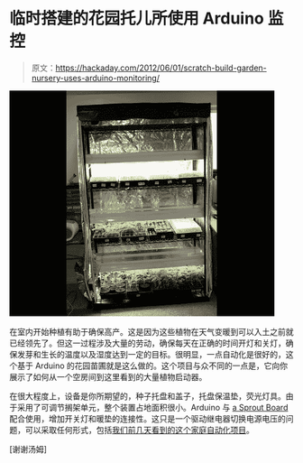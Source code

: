 # 临时搭建的花园托儿所使用 Arduino 监控

> 原文：<https://hackaday.com/2012/06/01/scratch-build-garden-nursery-uses-arduino-monitoring/>

![](img/b93439cfcec2fad51d274ad503409970.png "arduino-nursery-monitor")

在室内开始种植有助于确保高产。这是因为这些植物在天气变暖到可以入土之前就已经领先了。但这一过程涉及大量的劳动，确保每天在正确的时间开灯和关灯，确保发芽和生长的温度以及湿度达到一定的目标。很明显，一点自动化是很好的，这个基于 Arduino 的花园苗圃就是这么做的。这个项目与众不同的一点是，它向你展示了如何从一个空房间到这里看到的大量植物启动器。

在很大程度上，设备是你所期望的，种子托盘和盖子，托盘保温垫，荧光灯具。由于采用了可调节搁架单元，整个装置占地面积很小。Arduino 与 [a Sprout Board](http://www.inventgeek.com/2012-Projects/Automated-Nursery/Summary.aspx) 配合使用，增加开关灯和暖垫的连接性。这只是一个驱动继电器切换电源电压的问题，可以采取任何形式，包括[我们前几天看到的这个家庭自动化项目](http://hackaday.com/2012/05/28/building-the-backend-of-internet-controlled-devices/)。

[谢谢汤姆]